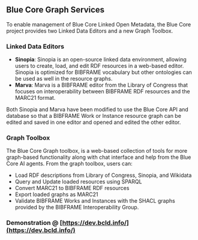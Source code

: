 <h2><i class="bi-layout-text-window-reverse"></i> Blue Core Graph Services</h2>

To enable management of Blue Core Linked Open Metadata, the Blue Core project provides
two Linked Data Editors and a new Graph Toolbox.

### Linked Data Editors
- **Sinopia**: Sinopia is an open-source linked data environment, allowing users to create,
  load, and edit RDF resources in a web-based editor. Sinopia is optimized for BIBFRAME 
  vocabulary but other ontologies can be used as well in the resource graphs. 
- **Marva**: Marva is a BIBFRAME editor from the Library of Congress that focuses on 
  interoperability between BIBFRAME RDF resources and the MARC21 format. 

Both Sinopia and Marva have been modified to use the Blue Core API and database so that 
a BIBFRAME Work or Instance resource graph can be edited and saved in one editor and 
opened and edited the other editor.

### Graph Toolbox
The Blue Core Graph toolbox, is a web-based collection of tools for more graph-based
functionality along with chat interface and help from the Blue Core AI agents. From
the graph toolbox, users can:

- Load RDF descriptions from Library of Congress, Sinopia, and Wikidata
- Query and Update loaded resources using SPARQL
- Convert MARC21 to BIBFRAME RDF resources
- Export loaded graphs as MARC21
- Validate BIBFRAME Works and Instances with the SHACL graphs provided by the 
  BIBFRAME Interoperability Group.

### Demonstration @ [https://dev.bcld.info/](https://dev.bcld.info/)
